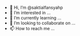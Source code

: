 - 👋 Hi, I’m @saktialfansyahp
- 👀 I’m interested in ...
- 🌱 I’m currently learning ...
- 💞️ I’m looking to collaborate on ...
- 📫 How to reach me ...

<!---
saktialfansyahp/saktialfansyahp is a ✨ special ✨ repository because its `README.md` (this file) appears on your GitHub profile.
You can click the Preview link to take a look at your changes.
--->
